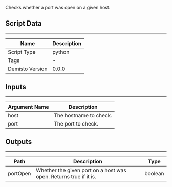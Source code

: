 Checks whether a port was open on a given host.

## Script Data
---

| **Name** | **Description** |
| --- | --- |
| Script Type | python |
| Tags | - |
| Demisto Version | 0.0.0 |

## Inputs
---

| **Argument Name** | **Description** |
| --- | --- |
| host | The hostname to check. |
| port | The port to check. |

## Outputs
---

| **Path** | **Description** | **Type** |
| --- | --- | --- |
| portOpen | Whether the given port on a host was open. Returns true if it is. | boolean |
